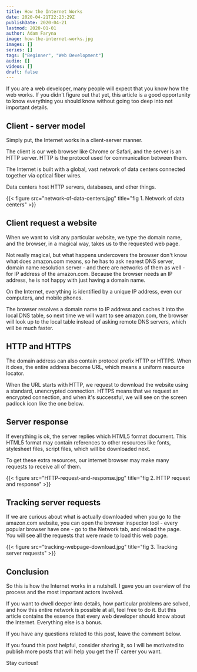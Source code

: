 ```yaml
---
title: How the Internet Works
date: 2020-04-21T22:23:29Z
publishDate: 2020-04-21
lastmod: 2020-01-01
author: Adam Faryna
image: how-the-internet-works.jpg
images: []
series: []
tags: ["Beginner", "Web Development"]
audio: []
videos: []
draft: false
---
```


If you are a web developer, many people will expect that you know how the web works. If you didn't figure out that yet, this article is a good opportunity to know everything you should know without going too deep into not important details.

## Client - server model

Simply put, the Internet works in a client-server manner.

The client is our web browser like Chrome or Safari, and the server is an HTTP server. HTTP is the protocol used for communication between them.

The Internet is built with a global, vast network of data centers connected together via optical fiber wires.

Data centers host HTTP servers, databases, and other things.

{{< figure src="network-of-data-centers.jpg" title="fig 1. Network of data centers" >}}

## Client request a website

When we want to visit any particular website, we type the domain name, and the browser, in a magical way, takes us to the requested web page.

Not really magical, but what happens undercovers the browser don't know what does amazon.com means, so he has to ask nearest DNS server, domain name resolution server - and there are networks of them as well - for IP address of the amazon.com. Because the browser needs an IP address, he is not happy with just having a domain name.

On the Internet, everything is identified by a unique IP address, even our computers, and mobile phones.

The browser resolves a domain name to IP address and caches it into the local DNS table, so next time we will want to see amazon.com, the browser will look up to the local table instead of asking remote DNS servers, which will be much faster.

## HTTP and HTTPS

The domain address can also contain protocol prefix HTTP or HTTPS. When it does, the entire address become URL, which means a uniform resource locator.

When the URL starts with HTTP, we request to download the website using a standard, unencrypted connection. HTTPS means that we request an encrypted connection, and when it's successful, we will see on the screen padlock icon like the one below.

## Server response

If everything is ok, the server replies which HTML5 format document. This HTML5 format may contain references to other resources like fonts, stylesheet files, script files, which will be downloaded next.

To get these extra resources, our internet browser may make many requests to receive all of them.

{{< figure src="HTTP-request-and-response.jpg" title="fig 2. HTTP request and response" >}}

## Tracking server requests

If we are curious about what is actually downloaded when you go to the amazon.com website, you can open the browser inspector tool - every popular browser have one - go to the Network tab, and reload the page. You will see all the requests that were made to load this web page.

{{< figure src="tracking-webpage-download.jpg" title="fig 3. Tracking server requests" >}}

## Conclusion

So this is how the Internet works in a nutshell. I gave you an overview of the process and the most important actors involved.

If you want to dwell deeper into details, how particular problems are solved, and how this entire network is possible at all, feel free to do it. But this article contains the essence that every web developer should know about the Internet. Everything else is a bonus.

If you have any questions related to this post, leave the comment below.

If you found this post helpful, consider sharing it, so I will be motivated to publish more posts that will help you get the IT career you want.

Stay curious!
